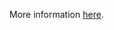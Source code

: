More information [here](https://docs.prismacloud.io/en/enterprise-edition/policy-reference/azure-policies/azure-kubernetes-policies/bc-azure-232).
